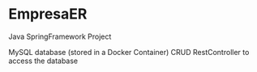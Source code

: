 # EmpresaER


Java SpringFramework Project

MySQL database (stored in a Docker Container) CRUD
RestController to access the database